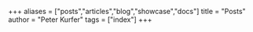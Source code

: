 +++
aliases = ["posts","articles","blog","showcase","docs"]
title = "Posts"
author = "Peter Kurfer"
tags = ["index"]
+++
